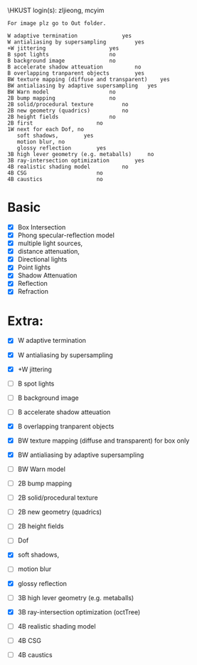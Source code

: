 \HKUST login(s): zljieong, mcyim

```
For image plz go to Out folder.
```


```
W adaptive termination				yes
W antialiasing by supersampling			yes
+W jittering					yes
B spot lights					no
B background image				no
B accelerate shadow atteuation			no
B overlapping tranparent objects		yes
BW texture mapping (diffuse and transparent)	yes
BW antialiasing by adaptive supersampling	yes
BW Warn model					no
2B bump mapping					no
2B solid/procedural texture			no
2B new geometry (quadrics)			no
2B height fields				no
2B first 					no
1W next for each Dof, no
   soft shadows, 		yes
   motion blur, no
   glossy reflection		yes
3B high lever geometry (e.g. metaballs)		no
3B ray-intersection optimization		yes
4B realistic shading model			no
4B CSG						no
4B caustics					no
```
# Basic
- [x] Box Intersection
- [x] Phong specular-reflection model
- [x] multiple light sources,
- [x]   distance attenuation,
- [x]   Directional lights
- [x]   Point lights
- [x] Shadow Attenuation	
- [x] Reflection
- [x] Refraction

# Extra:
- [x] W adaptive termination				
- [x] W antialiasing by supersampling			
- [x] +W jittering					
- [ ] B spot lights					
- [ ] B background image				
- [ ] B accelerate shadow atteuation			
- [x] B overlapping tranparent objects		
- [x] BW texture mapping (diffuse and transparent)	for box only
- [x] BW antialiasing by adaptive supersampling	
- [ ] BW Warn model					
- [ ] 2B bump mapping					
- [ ] 2B solid/procedural texture			
- [ ] 2B new geometry (quadrics)			
- [ ] 2B height fields				
- [ ]  Dof 					
- [x]  soft shadows, 		
- [ ]  motion blur
- [x]  glossy reflection		
- [ ] 3B high lever geometry (e.g. metaballs)		
- [x] 3B ray-intersection optimization	(octTree)
- [ ] 4B realistic shading model			

- [ ] 4B CSG						
- [ ] 4B caustics					

